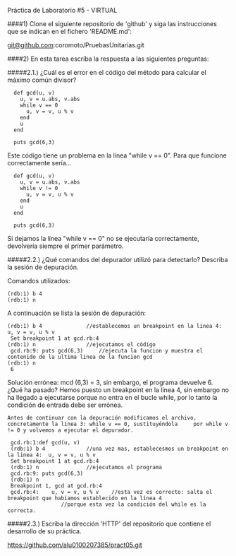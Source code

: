 Práctica de Laboratorio #5 - VIRTUAL

####1) Clone el siguiente repositorio de 'github' y siga las instrucciones que se indican en el fichero 'README.md':

git@github.com:coromoto/PruebasUnitarias.git

####2) En esta tarea escriba la respuesta a las siguientes preguntas:

   #####2.1.) ¿Cuál es el error en el código del método para calcular el máximo común divisor?
```
  def gcd(u, v)
    u, v = u.abs, v.abs
    while v == 0
      u, v = v, u % v
    end
    u
  end

  puts gcd(6,3)
```
  Este código tiene un problema en la línea  "while v == 0". Para que funcione correctamente sería...
```
  def gcd(u, v)
    u, v = u.abs, v.abs
    while v != 0
      u, v = v, u % v
    end
    u
  end

  puts gcd(6,3)
```
  Si dejamos la línea "while v == 0" no se ejecutaría correctamente, devolvería siempre el primer parámetro.

   #####2.2.) ¿Qué comandos del depurador utilizó para detectarlo? Describa la sesión de depuración.

   Comandos utilizados:
   ```
   (rdb:1) b 4
   (rdb:1) n
   ```
   A continuación se lista la sesión de depuración:
   ```
   (rdb:1) b 4 				//establecemos un breakpoint en la linea 4:  u, v = v, u % v
    Set breakpoint 1 at gcd.rb:4
   (rdb:1) n				//ejecutamos el código
    gcd.rb:9: puts gcd(6,3)		//ejecuta la funcion y muestra el contenido de la ultima linea de la funcion gcd
   (rdb:1) n
    6
  ```
  Solución errónea: mcd (6,3) = 3, sin embargo, el programa devuelve 6.
  ¿Qué ha pasado?
  Hemos puesto un breakpoint en la linea 4, sin embargo no ha llegado a ejecutarse porque no entra en el bucle while, por lo tanto la condición de entrada debe ser errónea.


    Antes de continuar con la depuración modificamos el archivo, concretamente la línea 3: while v == 0, sustituyéndola     por while v != 0 y volvemos a ejecutar el depurador.
   ```
    gcd.rb:1:def gcd(u, v)
    (rdb:1) b 4				//una vez mas, establecesmos un breakpoint en la linea 4:  u, v = v, u % v
    Set breakpoint 1 at gcd.rb:4
    (rdb:1) n				//ejecutamos el programa
    gcd.rb:9: puts gcd(6,3)
    (rdb:1) n
    Breakpoint 1, gcd at gcd.rb:4
    gcd.rb:4:    u, v = v, u % v	//esta vez es correcto: salta el breakpoint que habíamos establecido en la línea 4
   					//porque esta vez la condición del while es la correcta.
  ```
   #####2.3.) Escriba la dirección 'HTTP' del repositorio que contiene el desarrollo de su práctica.
 
   https://github.com/alu0100207385/pract05.git